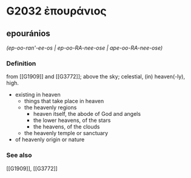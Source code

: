 # G2032 ἐπουράνιος

## epouránios

_(ep-oo-ran'-ee-os | ep-oo-RA-nee-ose | ape-oo-RA-nee-ose)_

### Definition

from [[G1909]] and [[G3772]]; above the sky; celestial, (in) heaven(-ly), high.

- existing in heaven
  - things that take place in heaven
  - the heavenly regions
    - heaven itself, the abode of God and angels
    - the lower heavens, of the stars
    - the heavens, of the clouds
  - the heavenly temple or sanctuary
- of heavenly origin or nature

### See also

[[G1909]], [[G3772]]

